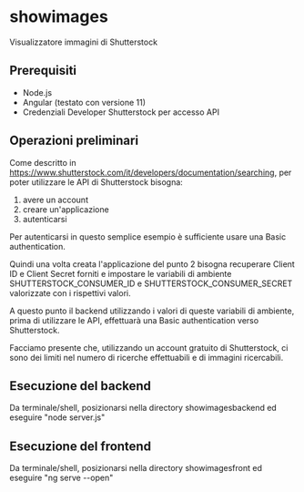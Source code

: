 # showimages
Visualizzatore immagini di Shutterstock

## Prerequisiti

- Node.js
- Angular (testato con versione 11)
- Credenziali Developer Shutterstock per accesso API

## Operazioni preliminari

Come descritto in https://www.shutterstock.com/it/developers/documentation/searching, per poter utilizzare le API di Shutterstock bisogna:

1. avere un account
2. creare un'applicazione
3. autenticarsi

Per autenticarsi in questo semplice esempio è sufficiente usare una Basic authentication.

Quindi una volta creata l'applicazione del punto 2 bisogna recuperare Client ID e Client Secret forniti e impostare le variabili di ambiente SHUTTERSTOCK_CONSUMER_ID e SHUTTERSTOCK_CONSUMER_SECRET valorizzate con i rispettivi valori.

A questo punto il backend utilizzando i valori di queste variabili di ambiente, prima di utilizzare le API, effettuarà una Basic authentication verso Shutterstock.

Facciamo presente che, utilizzando un account gratuito di Shutterstock, ci sono dei limiti nel numero di ricerche effettuabili e di immagini ricercabili.

## Esecuzione del backend

Da terminale/shell, posizionarsi nella directory showimagesbackend ed eseguire "node server.js"

## Esecuzione del frontend

Da terminale/shell, posizionarsi nella directory showimagesfront ed eseguire "ng serve --open"


